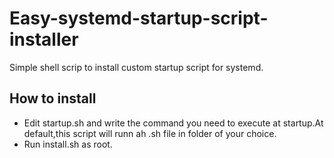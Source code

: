 # Easy-systemd-startup-script-installer
Simple shell scrip to install custom startup script for systemd.

## How to install
- Edit startup.sh and write the command you need to execute at startup.At default,this script will runn ah .sh file in folder of your choice.   
- Run install.sh as root.
